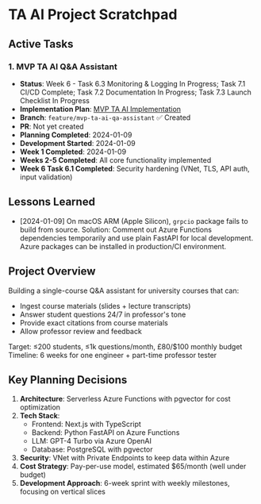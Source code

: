# TA AI Project Scratchpad

## Active Tasks

### 1. MVP TA AI Q&A Assistant
- **Status**: Week 6 - Task 6.3 Monitoring & Logging In Progress; Task 7.1 CI/CD Complete; Task 7.2 Documentation In Progress; Task 7.3 Launch Checklist In Progress
- **Implementation Plan**: [MVP TA AI Implementation](./implementation-plan/mvp-ta-ai-qa-assistant.md)
- **Branch**: `feature/mvp-ta-ai-qa-assistant` ✅ Created
- **PR**: Not yet created
- **Planning Completed**: 2024-01-09
- **Development Started**: 2024-01-09
- **Week 1 Completed**: 2024-01-09
- **Weeks 2-5 Completed**: All core functionality implemented
- **Week 6 Task 6.1 Completed**: Security hardening (VNet, TLS, API auth, input validation)

## Lessons Learned

- [2024-01-09] On macOS ARM (Apple Silicon), `grpcio` package fails to build from source. Solution: Comment out Azure Functions dependencies temporarily and use plain FastAPI for local development. Azure packages can be installed in production/CI environment.

## Project Overview

Building a single-course Q&A assistant for university courses that can:
- Ingest course materials (slides + lecture transcripts)
- Answer student questions 24/7 in professor's tone
- Provide exact citations from course materials
- Allow professor review and feedback

Target: ≤200 students, ≤1k questions/month, £80/$100 monthly budget
Timeline: 6 weeks for one engineer + part-time professor tester

## Key Planning Decisions

1. **Architecture**: Serverless Azure Functions with pgvector for cost optimization
2. **Tech Stack**: 
   - Frontend: Next.js with TypeScript
   - Backend: Python FastAPI on Azure Functions
   - LLM: GPT-4 Turbo via Azure OpenAI
   - Database: PostgreSQL with pgvector
3. **Security**: VNet with Private Endpoints to keep data within Azure
4. **Cost Strategy**: Pay-per-use model, estimated $65/month (well under budget)
5. **Development Approach**: 6-week sprint with weekly milestones, focusing on vertical slices 